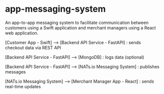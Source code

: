 # app-messaging-system
An app-to-app messaging system to facilitate communication between customers using a Swift application and merchant managers using a React web application.

[Customer App - Swift] --> [Backend API Service - FastAPI] : sends checkout data via REST API

[Backend API Service - FastAPI] --> [MongoDB] : logs data (optional)

[Backend API Service - FastAPI] --> [NATs.io Messaging System] : publishes messages

[NATs.io Messaging System] --> [Merchant Manager App - React] : sends real-time updates

